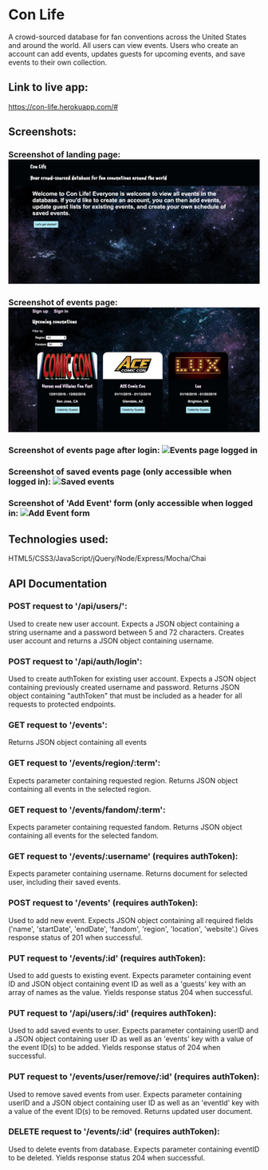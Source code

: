 # Con Life

A crowd-sourced database for fan conventions across the United States and around the world. All users can view events. Users who create an account can add events, updates guests for upcoming events, and save events to their own collection.

## Link to live app: 
https://con-life.herokuapp.com/#

## Screenshots:

### Screenshot of landing page: ![Landing page](/screenshots/landing_page.png)

### Screenshot of events page: ![Events page](/screenshots/events_page.png)

### Screenshot of events page after login: ![Events page logged in](/screenshots/events_page_auth.png)

### Screenshot of saved events page (only accessible when logged in): ![Saved events](/screenshots/saved_events.png)

### Screenshot of 'Add Event' form (only accessible when logged in: ![Add Event form](/screenshots/add_event.png)

## Technologies used: 
HTML5/CSS3/JavaScript/jQuery/Node/Express/Mocha/Chai

## API Documentation
### POST request to '/api/users/':
Used to create new user account. Expects a JSON object containing a string username and a password between 5 and 72 characters. Creates user account and returns a JSON object containing username.

### POST request to '/api/auth/login':
Used to create authToken for existing user account. Expects a JSON object containing previously created username and password. Returns JSON object containing "authToken" that must be included as a header for all requests to protected endpoints.

### GET request to '/events':
Returns JSON object containing all events

### GET request to '/events/region/:term':
Expects parameter containing requested region. Returns JSON object containing all events in the selected region.

### GET request to '/events/fandom/:term':
Expects parameter containing requested fandom. Returns JSON object containing all events for the selected fandom.

### GET request to '/events/:username' (requires authToken):
Expects parameter containing username. Returns document for selected user, including their saved events.

### POST request to '/events' (requires authToken):
Used to add new event. Expects JSON object containing all required fields ('name', 'startDate', 'endDate', 'fandom', 'region', 'location', 'website'.) Gives response status of 201 when successful.

### PUT request to '/events/:id' (requires authToken):
Used to add guests to existing event. Expects parameter containing event ID and JSON object containing event ID as well as a 'guests' key with an array of names as the value. Yields response status 204 when successful.

### PUT request to '/api/users/:id' (requires authToken):
Used to add saved events to user. Expects parameter containing userID and a JSON object containing user ID as well as an 'events' key with a value of the event ID(s) to be added. Yields response status of 204 when successful.

### PUT request to '/events/user/remove/:id' (requires authToken):
Used to remove saved events from user. Expects parameter containing userID and a JSON object containing user ID as well as an 'eventId' key with a value of the event ID(s) to be removed. Returns updated user document.

### DELETE request to '/events/:id' (requires authToken):
Used to delete events from database. Expects parameter containing eventID to be deleted. Yields response status 204 when successful.



